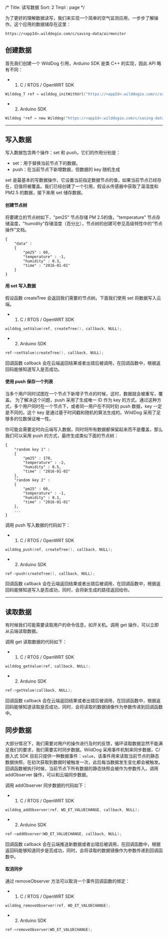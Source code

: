 /*
Title: 读写数据
Sort: 2
Tmpl : page
*/

为了更好的理解数据读写，我们来实现一个简单的空气监测应用，一步步了解操作。这个应用的数据储存在这里：

	https://<appId>.wilddogio.com/c/saving-data/airmonitor

## 创建数据

首先我们创建一个 WildDog 引用，Arduino SDK 是类 C++ 的实现，因此 API 略有不同：

- 1. C / RTOS / OpenWRT SDK
```c
Wilddog_T ref = wilddog_initWithUrl("https://<appId>.wilddogio.com/c/saving-data/airmonitor");
```
- 2. Arduino SDK
```c
Wilddog *ref = new Wilddog("https://<appId>.wilddogio.com/c/saving-data/airmonitor");
```

<hr>

## 写入数据

写入数据包含两个操作：set 和 push。它们的作用分别是：
* set：用于替换当前节点下的数据。
* push：在当前节点下新增数据，但数据的 key 随机生成 

set 是最基本的写数据操作，它设置当前指定数据节点的值，如果当前节点已经存在，旧值将被覆盖。我们已经创建了一个引用，假设从传感器中获取了温湿度和 PM2.5 的数据，接下来用 set 储存数据。

#### 创建节点树

将要建立的节点树如下，"pm25" 节点存储 PM 2.5的值，"temperature" 节点存储温度，"humidity"存储湿度（百分比），节点树的创建可参见高级特性中的“节点操作”文档。

	{
		"data" :
		{
			"pm25" : 60,
			"temperature" : -1,
			"humidity" : 0.3,
			"time" : "2016-01-01"
	    }
	}

#### 用 set 写入数据

假设函数 createTree 会返回我们需要的节点树。下面我们使用 set 将数据写入云端。

- 1. C / RTOS / OpenWRT SDK
```c
wilddog_setValue(ref, createTree(), callback, NULL);
```
- 2. Arduino SDK
```c
ref->setValue(createTree(), callback, NULL);
```

回调函数 callback 会在云端返回结果或者出错后被调用，在回调函数中，根据返回码能够知道写入是否成功。

#### 使用 push 保存一个列表
当多个用户同时试图在一个节点下新增子节点的时候，这时，数据就会被重写，覆盖。
为了解决这个问题，push 采用了生成唯一 ID 作为 key 的方式。通过这种方式，多个用户同时在一个节点下，或者同一用户在不同时刻 push 数据，key 一定是不同的。这个 key 是通过基于时间戳和随机的算法生成的。WildDog 采用了足够多的位数保证唯一性。

你可能会需要定时向云端写入数据，同时将所有数据都保留起来而不是覆盖，那么我们可以采用 push 的方式，最终生成类似下面的节点树：

	{
		"random key 1" :
		{
			"pm25" : 170,
			"temperature" : -2,
			"humidity" : 0.5,
			"time" : "2016-01-02"
	    },
		"random key 2" :
		{
			"pm25" : 60,
			"temperature" : -1,
			"humidity" : 0.1,
			"time" : "2016-01-01"
	    },
		...
	}

调用 push 写入数据的代码如下：
- 1. C / RTOS / OpenWRT SDK
```c
wilddog_push(ref, createTree(), callback, NULL);
```
- 2. Arduino SDK
```c
ref->push(createTree(), callback, NULL);
```
回调函数 callback 会在云端返回结果或者出错后被调用，在回调函数中，根据返回码能够知道写入是否成功，同时，会将新生成的路径返回给你。

<hr>

## 读取数据

有时候我们可能需要读取用户的命令信息，如开关机。调用 get 操作，可以立即从云端读取数据。

调用 get 读取数据的代码如下：
- 1. C / RTOS / OpenWRT SDK
```c
wilddog_getValue(ref, callback, NULL);
```
- 2. Arduino SDK
```c
ref->getValue(callback, NULL);
```

回调函数 callback 会在云端返回结果或者出错后被调用，在回调函数中，根据返回码能够知道读取是否成功，同时，会将读取的数据镜像作为参数传递到回调函数中。

## 同步数据

大部分情况下，我们需要对用户的操作进行及时的反馈，循环读取数据显然不能满足我们的要求，我们需要实时同步数据。WildDog 采用事件机制来同步数据，C/嵌入式 SDK 目前只提供一种数据事件：`value`，该事件用来读取当前节点的静态数据快照，在初次获取到数据时被触发一次，此后每当数据发生变化都会被触发。回调函数被执行时候，当前节点下所有数据的静态快照会被作为参数传入。调用 addObserver 操作，可以和云端同步数据。

调用 addObserver 同步数据的代码如下：
- 1. C / RTOS / OpenWRT SDK
```c
wilddog_addObserver(ref, WD_ET_VALUECHANGE, callback, NULL);
```
- 2. Arduino SDK
```c
ref->addObserver(WD_ET_VALUECHANGE, callback, NULL);
```

回调函数 callback 会在云端推送新数据或者出错后被调用，在回调函数中，根据返回码能够知道同步是否成功，同时，会将读取的数据镜像作为参数传递到回调函数中。

#### 取消同步

通过 removeObserver 方法可以取消一个事件回调函数的绑定：

- 1. C / RTOS / OpenWRT SDK
```c
wilddog_removeObserver(ref, WD_ET_VALUECHANGE);
```
- 2. Arduino SDK
```c
ref->removeObserver(WD_ET_VALUECHANGE);
```

